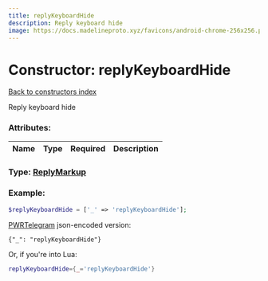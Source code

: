 ```yaml
---
title: replyKeyboardHide
description: Reply keyboard hide
image: https://docs.madelineproto.xyz/favicons/android-chrome-256x256.png
---
```

# Constructor: replyKeyboardHide  
[Back to constructors index](index.md)



Reply keyboard hide

### Attributes:

| Name     |    Type       | Required | Description |
|----------|---------------|----------|-------------|



### Type: [ReplyMarkup](../types/ReplyMarkup.md)


### Example:

```php
$replyKeyboardHide = ['_' => 'replyKeyboardHide'];
```  

[PWRTelegram](https://pwrtelegram.xyz) json-encoded version:

```
{"_": "replyKeyboardHide"}
```


Or, if you're into Lua:

```lua
replyKeyboardHide={_='replyKeyboardHide'}

```


